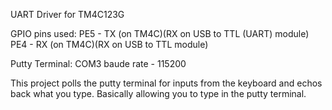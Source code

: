 UART Driver for TM4C123G

GPIO pins used:
PE5 - TX (on TM4C)(RX on USB to TTL (UART) module)
PE4 - RX (on TM4C)(RX on USB to TTL module)

Putty Terminal:
COM3 
baude rate - 115200

This project polls the putty terminal for inputs from the keyboard and echos back what you type. Basically allowing you to type in the putty terminal.
